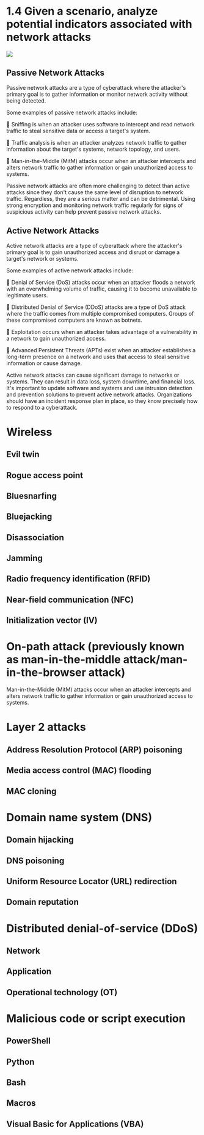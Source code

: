 # 1.4 Given a scenario, analyze potential indicators associated with network attacks

<a href="https://securityzines.com/#zines"><img src="https://securityzines.com/assets/img/flyers/downloads/networkattaks.png"></a>

## Passive Network Attacks

Passive network attacks are a type of cyberattack where the attacker's primary goal is to gather information or monitor network activity without being detected.

Some examples of passive network attacks include:

🔎 Sniffing is when an attacker uses software to intercept and read network traffic to steal sensitive data or access a target's system.

🔎 Traffic analysis is when an attacker analyzes network traffic to gather information about the target's systems, network topology, and users.

🔎 Man-in-the-Middle (MitM) attacks occur when an attacker intercepts and alters network traffic to gather information or gain unauthorized access to systems.

Passive network attacks are often more challenging to detect than active attacks since they don't cause the same level of disruption to network traffic. Regardless, they are a serious matter and can be detrimental. Using strong encryption and monitoring network traffic regularly for signs of suspicious activity can help prevent passive network attacks.

## Active Network Attacks

Active network attacks are a type of cyberattack where the attacker's primary goal is to gain unauthorized access and disrupt or damage a target's network or systems.

Some examples of active network attacks include:

📍 Denial of Service (DoS) attacks occur when an attacker floods a network with an overwhelming volume of traffic, causing it to become unavailable to legitimate users.

📍 Distributed Denial of Service (DDoS) attacks are a type of DoS attack where the traffic comes from multiple compromised computers. Groups of these compromised computers are known as botnets.

📍 Exploitation occurs when an attacker takes advantage of a vulnerability in a network to gain unauthorized access.

📍 Advanced Persistent Threats (APTs) exist when an attacker establishes a long-term presence on a network and uses that access to steal sensitive information or cause damage.

Active network attacks can cause significant damage to networks or systems. They can result in data loss, system downtime, and financial loss. It's important to update software and systems and use intrusion detection and prevention solutions to prevent active network attacks. Organizations should have an incident response plan in place, so they know precisely how to respond to a cyberattack.



# Wireless

## Evil twin
   
## Rogue access point

## Bluesnarfing
    
## Bluejacking
    
## Disassociation
    
## Jamming
   
## Radio frequency identification (RFID)
    
## Near-field communication (NFC)
    
## Initialization vector (IV)

# On-path attack (previously known as man-in-the-middle attack/man-in-the-browser attack)

Man-in-the-Middle (MitM) attacks occur when an attacker intercepts and alters network traffic to gather information or gain unauthorized access to systems.

# Layer 2 attacks

## Address Resolution Protocol (ARP) poisoning

## Media access control (MAC) flooding

## MAC cloning

# Domain name system (DNS)

## Domain hijacking
   
## DNS poisoning
   
## Uniform Resource Locator (URL) redirection

## Domain reputation

# Distributed denial-of-service (DDoS)

## Network
    
## Application
   
## Operational technology (OT)

# Malicious code or script execution

## PowerShell

## Python

## Bash

## Macros

## Visual Basic for Applications (VBA)